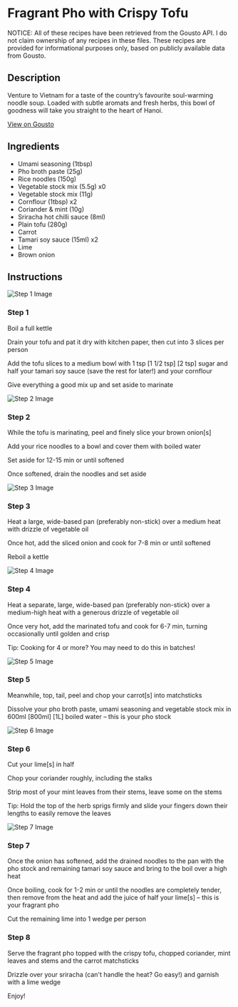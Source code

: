 # Fragrant Pho with Crispy Tofu

NOTICE: All of these recipes have been retrieved from the Gousto API. I do not claim ownership of any recipes in these files. These recipes are provided for informational purposes only, based on publicly available data from Gousto.

## Description

Venture to Vietnam for a taste of the country’s favourite soul-warming noodle soup. Loaded with subtle aromats and fresh herbs, this bowl of goodness will take you straight to the heart of Hanoi.


[View on Gousto](https://www.gousto.co.uk/recipes/cookbook/fragrant-pho-with-crispy-tofu)

## Ingredients

- Umami seasoning (1tbsp)
- Pho broth paste (25g)
- Rice noodles (150g)
- Vegetable stock mix (5.5g) x0
- Vegetable stock mix (11g)
- Cornflour (1tbsp) x2
- Coriander & mint (10g)
- Sriracha hot chilli sauce (8ml)
- Plain tofu (280g)
- Carrot
- Tamari soy sauce (15ml) x2
- Lime
- Brown onion

## Instructions

![Step 1 Image](https://production-media.gousto.co.uk/cms/recipe-step-image/Step-1-1670922908334-x200.jpg)

### Step 1

Boil a full kettle

Drain your tofu and pat it dry with kitchen paper, then cut into 3<span class="text-danger"> </span>slices per person

Add the tofu slices to a medium bowl with 1 tsp <span class="text-purple">[1 1/2 tsp]</span> <span class="text-danger">[2 tsp] </span>sugar and half your tamari soy sauce (save the rest for later!) and your cornflour

Give everything a good mix up and set aside to marinate

![Step 2 Image](https://production-media.gousto.co.uk/cms/recipe-step-image/Step-2-1670922915443-x200.jpg)

### Step 2

While the tofu is marinating, peel and finely slice your brown onion[s]

Add your rice noodles to a bowl and cover them with boiled water

Set aside for 12-15 min or until softened

Once softened, drain the noodles and set aside

![Step 3 Image](https://production-media.gousto.co.uk/cms/recipe-step-image/Step-3-1670922925410-x200.jpg)

### Step 3

Heat a large, wide-based pan (preferably non-stick) over a medium heat with drizzle of vegetable oil

Once hot, add the sliced onion and cook for 7-8 min or until softened

Reboil a kettle

![Step 4 Image](https://production-media.gousto.co.uk/cms/recipe-step-image/Step-4-1670922933988-x200.jpg)

### Step 4

Heat a separate, large, wide-based pan (preferably non-stick) over a medium-high heat with a generous drizzle of vegetable oil

Once very hot, add the marinated tofu and cook for 6-7 min, turning occasionally until golden and crisp

Tip: Cooking for 4 or more? You may need to do this in batches!

![Step 5 Image](https://production-media.gousto.co.uk/cms/recipe-step-image/Step-5-1670922943169-x200.jpg)

### Step 5

Meanwhile, top, tail, peel and chop your carrot[s] into matchsticks

Dissolve your pho broth paste, umami seasoning and vegetable stock mix in 600ml <span class="text-purple">[800ml] </span><span class="text-danger">[1L] </span>boiled water – this is your pho stock

![Step 6 Image](https://production-media.gousto.co.uk/cms/recipe-step-image/Step-6-1670922952093-x200.jpg)

### Step 6

Cut your lime[s] in half

Chop your coriander roughly, including the stalks

Strip most of your mint leaves from their stems, leave some on the stems

Tip: Hold the top of the herb sprigs firmly and slide your fingers down their lengths to easily remove the leaves

![Step 7 Image](https://production-media.gousto.co.uk/cms/recipe-step-image/Step-7-1670922958715-x200.jpg)

### Step 7

Once the onion has softened, add the drained noodles to the pan with the pho stock and remaining tamari soy sauce and bring to the boil over a high heat

Once boiling, cook for 1-2 min or until the noodles are completely tender, then remove from the heat and add the juice of half your lime[s] – this is your fragrant pho

Cut the remaining lime into 1 wedge per person

### Step 8

Serve the fragrant pho topped with the crispy tofu, chopped coriander, mint leaves and stems and the carrot matchsticks

Drizzle over your sriracha (can't handle the heat? Go easy!) and garnish with a lime wedge

Enjoy!

